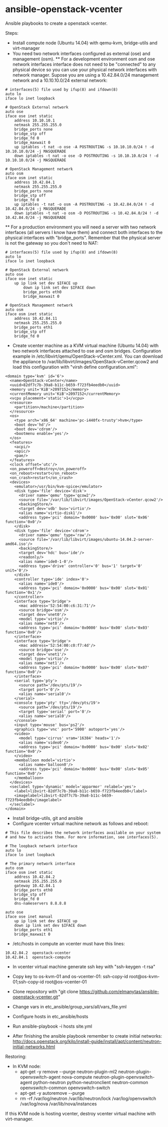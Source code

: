 # ansible-openstack-vcenter
Ansible playbooks to create a openstack vcenter.



Steps:
* Install compute node (Ubuntu 14.04) with qemu-kvm, bridge-utils and virt-manager 
* You need two network interfaces configured as external (ose) and management (osm).
** For a development environment osm and ose network interfaces interface does not need to be "connected" to any physical device so you can use your physical network interfaces with network manager. Supose you are using a 10.42.84.0/24 management network and a 10.10.10.0/24 external network:
```
# interfaces(5) file used by ifup(8) and ifdown(8)
auto lo
iface lo inet loopback

# OpenStack External network
auto ose
iface ose inet static
    address 10.10.10.1
    netmask 255.255.255.0
    bridge_ports none
    bridge_stp off
    bridge_fd 0
    bridge_maxwait 0
    up iptables -t nat -o ose -A POSTROUTING -s 10.10.10.0/24 ! -d 10.10.10.0/24 -j MASQUERADE
    down iptables -t nat -o ose -D POSTROUTING -s 10.10.10.0/24 ! -d 10.10.10.0/24 -j MASQUERADE

# OpenStack Management network
auto osm
iface osm inet static
    address 10.42.84.1
    netmask 255.255.255.0
    bridge_ports none
    bridge_stp off
    bridge_fd 0
    up iptables -t nat -o osm -A POSTROUTING -s 10.42.84.0/24 ! -d 10.42.84.0/24 -j MASQUERADE
    down iptables -t nat -o osm -D POSTROUTING -s 10.42.84.0/24 ! -d 10.42.84.0/24 -j MASQUERADE

```
** For a production environment you will need a server with two network interfaces (all servers I know have them) and connect both interfaces to the physical interfaces with "bridge_ports". Remember that the physical server is not the gateway so you don't need to NAT:
```
# interfaces(5) file used by ifup(8) and ifdown(8)
auto lo
iface lo inet loopback

# OpenStack External network
auto ose
iface ose inet static
	up ip link set dev $IFACE up
        down ip link set dev $IFACE down
        bridge_ports eth0
        bridge_maxwait 0

# OpenStack Management network
auto osm
iface osm inet static
    address 10.42.84.11
    netmask 255.255.255.0
    bridge_ports eth1
    bridge_stp off
    bridge_fd 0
```

* Create vcenter machine as a KVM virtual machine (Ubuntu 14.04) with two network interfaces attached to ose and osm bridges. Configuration example in /etc/libvirt/qemu/OpenStack-vCenter.xml. You can download the appliance to /var/lib/libvirt/images/OpenStack-vCenter.qcow2 and load this configuration with "virsh define configuration.xml":
```
<domain type='kvm' id='6'>
  <name>OpenStack-vCenter</name>
  <uuid>82df7c7b-39a8-b11c-b659-f723fb4eedb0</uuid>
  <memory unit='KiB'>2097152</memory>
  <currentMemory unit='KiB'>2097152</currentMemory>
  <vcpu placement='static'>1</vcpu>
  <resource>
    <partition>/machine</partition>
  </resource>
  <os>
    <type arch='x86_64' machine='pc-i440fx-trusty'>hvm</type>
    <boot dev='hd'/>
    <boot dev='cdrom'/>
    <bootmenu enable='yes'/>
  </os>
  <features>
    <acpi/>
    <apic/>
    <pae/>
  </features>
  <clock offset='utc'/>
  <on_poweroff>destroy</on_poweroff>
  <on_reboot>restart</on_reboot>
  <on_crash>restart</on_crash>
  <devices>
    <emulator>/usr/bin/kvm-spice</emulator>
    <disk type='file' device='disk'>
      <driver name='qemu' type='qcow2'/>
      <source file='/var/lib/libvirt/images/OpenStack-vCenter.qcow2'/>
      <backingStore/>
      <target dev='vdb' bus='virtio'/>
      <alias name='virtio-disk1'/>
      <address type='pci' domain='0x0000' bus='0x00' slot='0x06' function='0x0'/>
    </disk>
    <disk type='file' device='cdrom'>
      <driver name='qemu' type='raw'/>
      <source file='/var/lib/libvirt/images/ubuntu-14.04.2-server-amd64.iso'/>
      <backingStore/>
      <target dev='hdc' bus='ide'/>
      <readonly/>
      <alias name='ide0-1-0'/>
      <address type='drive' controller='0' bus='1' target='0' unit='0'/>
    </disk>
    <controller type='ide' index='0'>
      <alias name='ide0'/>
      <address type='pci' domain='0x0000' bus='0x00' slot='0x01' function='0x1'/>
    </controller>
    <interface type='bridge'>
      <mac address='52:54:00:c6:31:71'/>
      <source bridge='osm'/>
      <target dev='vnet0'/>
      <model type='virtio'/>
      <alias name='net0'/>
      <address type='pci' domain='0x0000' bus='0x00' slot='0x03' function='0x0'/>
    </interface>
    <interface type='bridge'>
      <mac address='52:54:00:c0:f7:4d'/>
      <source bridge='ose'/>
      <target dev='vnet1'/>
      <model type='virtio'/>
      <alias name='net1'/>
      <address type='pci' domain='0x0000' bus='0x00' slot='0x07' function='0x0'/>
    </interface>
    <serial type='pty'>
      <source path='/dev/pts/19'/>
      <target port='0'/>
      <alias name='serial0'/>
    </serial>
    <console type='pty' tty='/dev/pts/19'>
      <source path='/dev/pts/19'/>
      <target type='serial' port='0'/>
      <alias name='serial0'/>
    </console>
    <input type='mouse' bus='ps2'/>
    <graphics type='vnc' port='5900' autoport='yes'/>
    <video>
      <model type='cirrus' vram='16384' heads='1'/>
      <alias name='video0'/>
      <address type='pci' domain='0x0000' bus='0x00' slot='0x02' function='0x0'/>
    </video>
    <memballoon model='virtio'>
      <alias name='balloon0'/>
      <address type='pci' domain='0x0000' bus='0x00' slot='0x05' function='0x0'/>
    </memballoon>
  </devices>
  <seclabel type='dynamic' model='apparmor' relabel='yes'>
    <label>libvirt-82df7c7b-39a8-b11c-b659-f723fb4eedb0</label>
    <imagelabel>libvirt-82df7c7b-39a8-b11c-b659-f723fb4eedb0</imagelabel>
  </seclabel>
</domain>
```
* Install bridge-utils, git and ansible
* Configure vcenter virtual machine network as follows and reboot:
```
# This file describes the network interfaces available on your system
# and how to activate them. For more information, see interfaces(5).

# The loopback network interface
auto lo
iface lo inet loopback

# The primary network interface
auto osm
iface osm inet static
	address 10.42.84.2
	netmask 255.255.255.0
	gateway 10.42.84.1
	bridge_ports eth0
	bridge_stp off
	bridge_fd 0
	dns-nameservers 8.8.8.8

auto ose
iface ose inet manual
	up ip link set dev $IFACE up
	down ip link set dev $IFACE down
	bridge_ports eth1
	bridge_maxwait 0
```
* /etc/hosts in compute an vcenter must have this lines:
```
10.42.84.2	openstack-vcenter
10.42.84.1	openstack-compute
```
* In vcenter virtual machine generate ssh key with "ssh-keygen -t rsa"
* Copy key to os-kvm-01 and os-vcenter-01: ssh-copy-id root@os-kvm-01;ssh-copy-id root@os-vcenter-01
* Clone repository with "git clone https://github.com/elmanytas/ansible-openstack-vcenter.git"
* Change vars in etc_ansible/group_vars/all/vars_file.yml
* Configure hosts in etc_ansible/hosts
* Run ansible-playbook -i hosts site.yml

* After finishing the ansible playbook remember to create initial networks: http://docs.openstack.org/kilo/install-guide/install/apt/content/neutron-initial-networks.html


Restoring:
* In KVM node:
  * apt-get -y remove --purge neutron-plugin-ml2 neutron-plugin-openvswitch-agent nova-compute neutron-plugin-openvswitch-agent python-neutron python-neutronclient neutron-common openvswitch-common openvswitch-switch
  * apt-get -y autoremove --purge
  * rm -rf /var/log/neutron /var/lib/neutron/lock /var/log/openvswitch /var/log/nova /var/lib/nova/instances

If this KVM node is hosting vcenter, destroy vcenter virtual machine with virt-manager.
